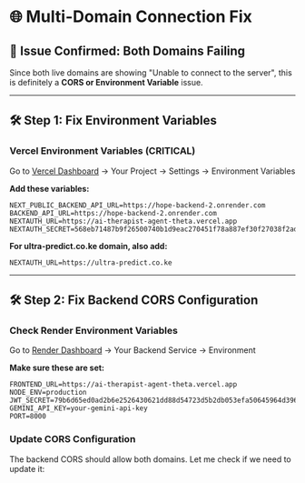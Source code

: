 # 🌐 Multi-Domain Connection Fix

## 🎯 **Issue Confirmed: Both Domains Failing**

Since both live domains are showing "Unable to connect to the server", this is definitely a **CORS or Environment Variable** issue.

---

## 🛠️ **Step 1: Fix Environment Variables**

### **Vercel Environment Variables (CRITICAL)**

Go to [Vercel Dashboard](https://vercel.com/dashboard) → Your Project → Settings → Environment Variables

**Add these variables:**

```env
NEXT_PUBLIC_BACKEND_API_URL=https://hope-backend-2.onrender.com
BACKEND_API_URL=https://hope-backend-2.onrender.com
NEXTAUTH_URL=https://ai-therapist-agent-theta.vercel.app
NEXTAUTH_SECRET=568eb71487b9f26500740b1d9eac270451f78a887ef30f27038f2ad55594b6ca
```

**For ultra-predict.co.ke domain, also add:**
```env
NEXTAUTH_URL=https://ultra-predict.co.ke
```

---

## 🛠️ **Step 2: Fix Backend CORS Configuration**

### **Check Render Environment Variables**

Go to [Render Dashboard](https://dashboard.render.com) → Your Backend Service → Environment

**Make sure these are set:**
```env
FRONTEND_URL=https://ai-therapist-agent-theta.vercel.app
NODE_ENV=production
JWT_SECRET=79b6d65ed0ad2b6e2526430621dd88d54723d5b2db053efa50645964d39661b3
GEMINI_API_KEY=your-gemini-api-key
PORT=8000
```

### **Update CORS Configuration**

The backend CORS should allow both domains. Let me check if we need to update it:
